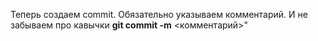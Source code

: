 Теперь создаем commit. Обязательно указываем комментарий.
 И не забываем про кавычки
**git commit -m** <комментарий>"
